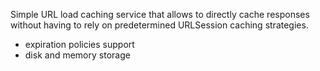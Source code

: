 Simple URL load caching service that allows to directly cache responses without having to rely on predetermined URLSession caching strategies.
- expiration policies support
- disk and memory storage
